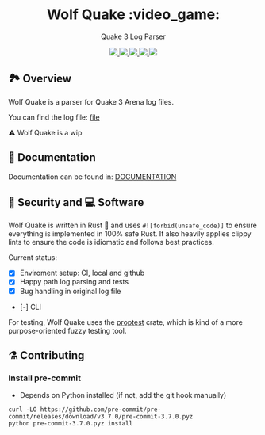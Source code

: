 <h1 align="center">
    Wolf Quake :video_game:
</h1>

<p align="center">
    Quake 3 Log Parser
</p>

<div align="center">
    <a href="https://opensource.org/licenses/MIT">
        <img src="https://img.shields.io/badge/License-MIT-yellow.svg" />
    </a>
    <a href="https://dl.circleci.com/status-badge/redirect/gh/nicolasauler/wolf_quake/tree/main">
        <img src="https://dl.circleci.com/status-badge/img/gh/nicolasauler/wolf_quake/tree/main.svg?style=shield&circle-token=CCIPRJ_GZJrRHrrjus3Jhk7LbZQ2s_66ce6241308ef46b8fb0db9f3da02230e410eb78" />
    </a>
    <a href="https://nicolasauler.github.io/wolf_quake/">
        <img src="https://github.com/nicolasauler/wolf_quake/actions/workflows/docs.yml/badge.svg" />
    </a>
    <a href="https://codecov.io/gh/nicolasauler/wolf_quake" >
        <img src="https://codecov.io/gh/nicolasauler/wolf_quake/graph/badge.svg?token=OW4V0Q9Y2F"/>
    </a>
    <a href="https://github.com/nicolasauler/wolf_quake">
        <img src="https://img.shields.io/badge/MSRV-1.74.0-informational" />
    </a>
</div>

## 🏞️ Overview

Wolf Quake is a parser for Quake 3 Arena log files.

You can find the log file: [file](https://gist.github.com/cloudwalk-tests/be1b636e58abff14088c8b5309f575d8)

:warning: Wolf Quake is a wip

## :scroll: Documentation

Documentation can be found in:
[DOCUMENTATION](https://nicolasauler.github.io/wolf_quake)

## 🦺 Security and 💻 Software

Wolf Quake is written in Rust :crab: and uses `#![forbid(unsafe_code)]` to ensure everything is implemented in 100% safe Rust.
It also heavily applies clippy lints to ensure the code is idiomatic and follows best practices.

Current status:
- [x] Enviroment setup: CI, local and github
- [x] Happy path log parsing and tests
- [x] Bug handling in original log file
- [-] CLI

For testing, Wolf Quake uses the [proptest](https://docs.rs/proptest/latest/proptest/) crate, which is kind of a more purpose-oriented fuzzy testing tool.

## ⚗️ Contributing
### Install pre-commit
- Depends on Python installed (if not, add the git hook manually)

```shell
curl -LO https://github.com/pre-commit/pre-commit/releases/download/v3.7.0/pre-commit-3.7.0.pyz
python pre-commit-3.7.0.pyz install
```
